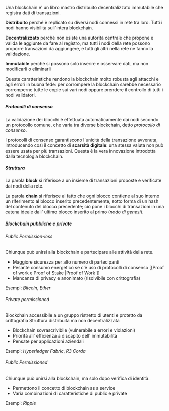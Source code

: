 
Una blockchain e' un libro mastro distribuito decentralizzato immutabile che registra dati di transazioni.


**Distribuito** perché è replicato su diversi nodi connessi in rete tra loro. Tutti i nodi hanno visibilità sull'intera blockchain.

**Decentralizzato** perché non esiste una autorità centrale che propone e valida le aggiunte da fare al registro, ma tutti i nodi della rete possono proporre transazioni da aggiungere, e tutti gli altri nella rete ne fanno la validazione. 

**Immutabile** perché si possono solo inserire e osservare dati, ma non modificarli o eliminarli

Queste caratteristiche rendono la blockchain molto robusta agli attacchi e agli errori in buona fede: per corrompere la blockchain sarebbe necessario corromperne tutte le copie sui vari nodi oppure prendere il controllo di tutti i nodi validatori.

##### Protocolli di consenso #####

La validazione dei blocchi è effettuata automaticamente dai nodi secondo un protocollo comune, che varia tra diverse blockchain, detto *protocollo di consenso*.

I protocolli di consenso garantiscono l'unicità della transazione avvenuta, introducendo così il concetto di **scarsità digitale**: una stessa valuta non può essere usata per più transazioni.
Questa è la vera innovazione introdotta dalla tecnologia blockchain.

##### Struttura #####


La parola **block** si riferisce a un insieme di transazioni proposte e verificate dai nodi della rete.

La parola **chain** si riferisce al fatto che ogni blocco contiene al suo interno un riferimento al blocco inserito precedentemente, sotto forma di un hash del contenuto del blocco precedente; ciò pone i blocchi di transazioni in una catena ideale dall' ultimo blocco inserito al primo (*nodo di genesi*).


##### Blockchain pubbliche e private #####

###### Public Permission-less ######

Chiunque può unirsi alla blockchain e partecipare alle attività della rete.

- Maggiore sicurezza per alto numero di partecipanti
- Pesante consumo energetico se c'è uso di protocolli di consenso [[Proof of work e Proof of Stake |Proof of Work ]]
- Mancanza di privacy e anonimato (risolvibile con crittografia)

Esempi: *Bitcoin*, *Ether*

###### Private permissioned ######

Blockchain accessibile a un gruppo ristretto di utenti e protetto da crittografia
Struttura distribuita ma non decentralizzata

- Blockchain sovrascrivibile (vulnerabile a errori e violazioni)
- Priorità all' efficienza a discapito dell' immutabilità
- Pensate per applicazioni aziendali

Esempi: *Hyperledger Fabric*, *R3 Corda*

###### Public Permissioned ######

Chiunque può unirsi alla blockchain, ma solo dopo verifica di identità.

- Permettono il concetto di blockchain as a service
- Varia combinazioni di caratteristiche di public e private

Esempi: *Ripple*



